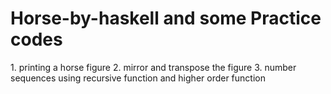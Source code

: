 # Horse-by-haskell and some Practice codes
<Playing with a Horse>
1. printing a horse figure
2. mirror and transpose the figure
3. number sequences using recursive function and higher order function


